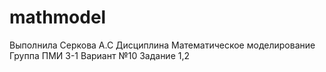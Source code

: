 # mathmodel
Выполнила Серкова А.С
Дисциплина Математическое моделирование 
Группа ПМИ 3-1
Вариант №10
Задание 1,2
